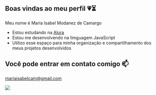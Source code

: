## Boas vindas ao meu perfil 💗⏳

Meu nome é Maria Isabel Modanez de Camargo

- Estou estudando na [Alura](https://www.alura.com.br)
- Estou me desenvolvendo na limguagem JavaScript
- Utilizo esse espaço para minha organização e compartilhamento dos meus projetos desenvolvidos

## Você pode entrar em contato comigo 📫

mariaisabelcam@gmail.com


![](https://media1.tenor.com/m/rZdHjIXwpgIAAAAd/goodmorning-aesthetic.gif)
